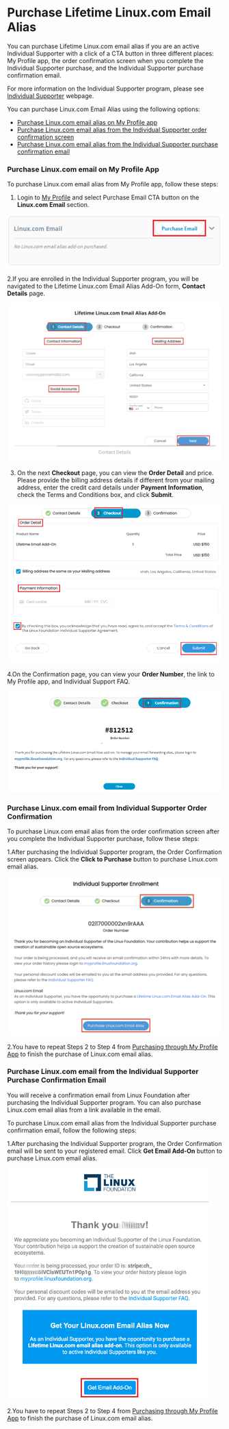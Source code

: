 # Purchase Lifetime Linux.com Email Alias

You can purchase Lifetime Linux.com email alias if you are an active Individual Supporter with a click of a CTA button in three different places: My Profile app, the order confirmation screen when you complete the Individual Supporter purchase, and the Individual Supporter purchase confirmation email.

For more information on the Individual Supporter program, please see [Individual Supporter](https://www.linuxfoundation.org/about/individual-supporters/) webpage.

You can purchase Linux.com Email Alias using the following options:

* [Purchase Linux.com email alias on My Profile app ](purchasing-linux-email-alias-for-lifetime.md#purchasing-through-my-profile-app)
* [Purchase Linux.com email alias from the Individual Supporter order confirmation screen](purchasing-linux-email-alias-for-lifetime.md#purchasing-through-order-confirmation)
* [Purchase Linux.com email alias from the Individual Supporter purchase confirmation email](purchasing-linux-email-alias-for-lifetime.md#purchasing-through-individual-supporter-purchase-confirmation-email)

### Purchase Linux.com email on My Profile App

To purchase Linux.com email alias from My Profile app, follow these steps:

1. Login to [My Profile](https://myprofile.linuxfoundation.org/) and select Purchase Email CTA button on the **Linux.com Email** section.

![Purchase Email](../.gitbook/assets/linux_email.png)

2.If you are enrolled in the Individual Supporter program, you will be navigated to the Lifetime Linux.com Email Alias Add-On form, **Contact Details** page.

![](../.gitbook/assets/lifetime-email-form.png)

3. On the next **Checkout** page, you can view the **Order Detail** and price.  Please provide the billing address details if different from your mailing address, enter the credit card details under **Payment Information**, check the Terms and Conditions box, and click **Submit**. 

![Checkout Details](../.gitbook/assets/email_check1.png)

4.On the Confirmation page, you can view your **Order Number**, the link to My Profile app, and  Individual Support FAQ.

![Confirmation Details ](../.gitbook/assets/email_order-copy.png)

### Purchase Linux.com email from Individual Supporter Order Confirmation

To purchase Linux.com email alias from the order confirmation screen after you complete the Individual Supporter purchase, follow these steps:

1.After purchasing the Individual Supporter program, the Order Confirmation screen appears. Click the **Click to Purchase** button to purchase Linux.com email alias. 

![](../.gitbook/assets/individual-supporter-confirmation-new.png)

2.You have to repeat Steps 2 to Step 4 from [Purchasing through My Profile App](purchasing-linux-email-alias-for-lifetime.md#purchasing-through-my-profile-app) to finish the purchase of Linux.com email alias. 

### Purchase Linux.com email from the Individual Supporter Purchase Confirmation Email

You will receive a confirmation email from Linux Foundation after purchasing the Individual Supporter program. You can also purchase Linux.com email alias from a link available in the email. 

To purchase Linux.com email alias from the Individual Supporter purchase confirmation email, follow the following steps:

1.After purchasing the Individual Supporter program, the Order Confirmation email will be sent to your registered email. Click **Get Email Add-On** button to purchase Linux.com email alias. 

![Email Confirmation](../.gitbook/assets/emailconfirmation.png)

2.You have to repeat Steps 2 to Step 4 from [Purchasing through My Profile App](purchasing-linux-email-alias-for-lifetime.md#purchasing-through-my-profile-app) to finish the purchase of Linux.com email alias.





